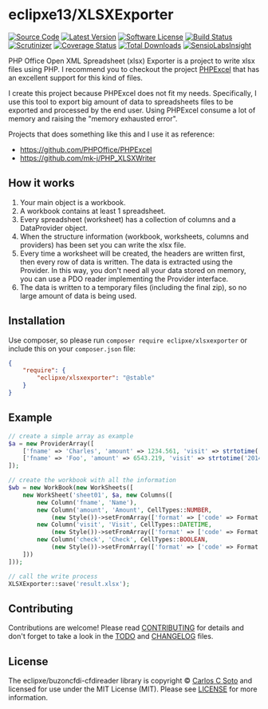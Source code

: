 # eclipxe13/XLSXExporter

[![Source Code][badge-source]][source]
[![Latest Version][badge-release]][release]
[![Software License][badge-license]][license]
[![Build Status][badge-build]][build]
[![Scrutinizer][badge-quality]][quality]
[![Coverage Status][badge-coverage]][coverage]
[![Total Downloads][badge-downloads]][downloads]
[![SensioLabsInsight][badge-sensiolabs]][sensiolabs]

PHP Office Open XML Spreadsheet (xlsx) Exporter is a project to write xlsx files using PHP.
I recommend you to checkout the project [PHPExcel](https://github.com/PHPOffice/PHPExcel)
that has an excellent support for this kind of files.

I create this project because PHPExcel does not fit my needs.
Specifically, I use this tool to export big amount of data to spreadsheets
files to be exported and processed by the end user.
Using PHPExcel consume a lot of memory and raising the "memory exhausted error".

Projects that does something like this and I use it as reference:

 - https://github.com/PHPOffice/PHPExcel
 - https://github.com/mk-j/PHP_XLSXWriter

## How it works

1. Your main object is a workbook.
1. A workbook contains at least 1 spreadsheet.
1. Every spreadsheet (worksheet) has a collection of columns and a DataProvider object.
1. When the structure information (workbook, worksheets, columns and providers) has been set you can write the xlsx file.
1. Every time a worksheet will be created, the headers are written first, then every row of data is written. The data is extracted using the Provider. In this way, you don't need all your data stored on memory, you can use a PDO reader implementing the Provider interface.
1. The data is written to a temporary files (including the final zip), so no large amount of data is being used.

## Installation

Use composer, so please run `composer require eclipxe/xlsxexporter` or include this on your `composer.json` file:

```json
{
    "require": {
        "eclipxe/xlsxexporter": "@stable"
    }
}
```

## Example

```php
// create a simple array as example
$a = new ProviderArray([
    ['fname' => 'Charles', 'amount' => 1234.561, 'visit' => strtotime('2014-01-13 13:14:15'), 'check' => 1],
    ['fname' => 'Foo', 'amount' => 6543.219, 'visit' => strtotime('2014-12-31 23:59:59'), 'check' => 0],
]);

// create the workbook with all the information
$wb = new WorkBook(new WorkSheets([
    new WorkSheet('sheet01', $a, new Columns([
        new Column('fname', 'Name'),
        new Column('amount', 'Amount', CellTypes::NUMBER,
            (new Style())->setFromArray(['format' => ['code' => Format::FORMAT_COMMA_2DECS]])),
        new Column('visit', 'Visit', CellTypes::DATETIME,
            (new Style())->setFromArray(['format' => ['code' => Format::FORMAT_DATE_YMDHM]])),
        new Column('check', 'Check', CellTypes::BOOLEAN,
            (new Style())->setFromArray(['format' => ['code' => Format::FORMAT_YESNO]])),
    ]))
]));

// call the write process
XLSXExporter::save('result.xlsx');
```

## Contributing

Contributions are welcome! Please read [CONTRIBUTING][] for details
and don't forget to take a look in the [TODO][] and [CHANGELOG][] files.

## License

The eclipxe/buzoncfdi-cfdireader library is copyright © [Carlos C Soto](https://eclipxe.com.mx/)
and licensed for use under the MIT License (MIT). Please see [LICENSE][] for more information.

[contributing]: https://github.com/eclipxe13/XLSXExporter/blob/master/CONTRIBUTING.md
[changelog]: https://github.com/eclipxe13/XLSXExporter/blob/master/CHANGELOG.md
[todo]: https://github.com/eclipxe13/XLSXExporter/blob/master/TODO.md

[source]: https://github.com/eclipxe13/XLSXExporter
[release]: https://github.com/eclipxe13/XLSXExporter/releases
[license]: https://github.com/eclipxe13/XLSXExporter/blob/master/LICENSE
[build]: https://travis-ci.org/eclipxe13/XLSXExporter?branch=master
[quality]: https://scrutinizer-ci.com/g/eclipxe13/XLSXExporter/
[sensiolabs]: https://insight.sensiolabs.com/projects/fe9b5ce9-a6c5-4d7d-9cd0-7d0a3affe098
[coverage]: https://scrutinizer-ci.com/g/eclipxe13/XLSXExporter/code-structure/master
[downloads]: https://packagist.org/packages/eclipxe/xlsxexporter

[badge-source]: http://img.shields.io/badge/source-eclipxe13/XLSXExporter-blue.svg?style=flat-square
[badge-release]: https://img.shields.io/github/release/eclipxe13/XLSXExporter.svg?style=flat-square
[badge-license]: https://img.shields.io/badge/license-MIT-brightgreen.svg?style=flat-square
[badge-build]: https://img.shields.io/travis/eclipxe13/XLSXExporter/master.svg?style=flat-square
[badge-quality]: https://img.shields.io/scrutinizer/g/eclipxe13/XLSXExporter/master.svg?style=flat-square
[badge-sensiolabs]: https://insight.sensiolabs.com/projects/fe9b5ce9-a6c5-4d7d-9cd0-7d0a3affe098/mini.png
[badge-coverage]: https://img.shields.io/scrutinizer/coverage/g/eclipxe13/XLSXExporter/master.svg?style=flat-square
[badge-downloads]: https://img.shields.io/packagist/dt/eclipxe/xlsxexporter.svg?style=flat-square
